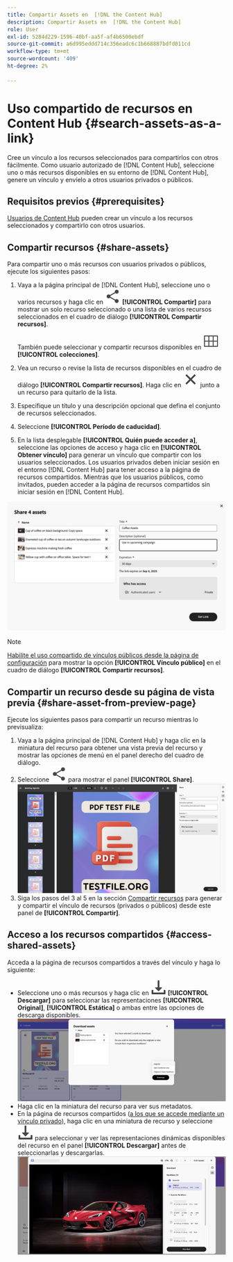 ```yaml
---
title: Compartir Assets en  [!DNL the Content Hub]
description: Compartir Assets en  [!DNL the Content Hub]
role: User
exl-id: 5284d229-1596-40bf-aa5f-af4b6500ebdf
source-git-commit: a6d995eddd714c356eadc6c1b668887bdfd011cd
workflow-type: tm+mt
source-wordcount: '409'
ht-degree: 2%

---
```


# Uso compartido de recursos en Content Hub {#search-assets-as-a-link}

Cree un vínculo a los recursos seleccionados para compartirlos con otros fácilmente. Como usuario autorizado de [!DNL Content Hub], seleccione uno o más recursos disponibles en su entorno de [!DNL Content Hub], genere un vínculo y envíelo a otros usuarios privados o públicos.

## Requisitos previos {#prerequisites}

[Usuarios de Content Hub](deploy-content-hub.md#onboard-content-hub-users) pueden crear un vínculo a los recursos seleccionados y compartirlo con otros usuarios.

## Compartir recursos {#share-assets}

Para compartir uno o más recursos con usuarios privados o públicos, ejecute los siguientes pasos:

1. Vaya a la página principal de [!DNL Content Hub], seleccione uno o varios recursos y haga clic en ![Compartir](/help/assets/assets/share.svg) **[!UICONTROL Compartir]** para mostrar un solo recurso seleccionado o una lista de varios recursos seleccionados en el cuadro de diálogo **[!UICONTROL Compartir recursos]**.

   También puede seleccionar y compartir recursos disponibles en ![colecciones](/help/assets/assets/Smock_Collection_18_N.svg) **[!UICONTROL colecciones]**.

1. Vea un recurso o revise la lista de recursos disponibles en el cuadro de diálogo **[!UICONTROL Compartir recursos]**. Haga clic en ![anular la selección](/help/assets/assets/Close.svg) junto a un recurso para quitarlo de la lista.

1. Especifique un título y una descripción opcional que defina el conjunto de recursos seleccionados.

1. Seleccione **[!UICONTROL Período de caducidad]**.

1. En la lista desplegable **[!UICONTROL Quién puede acceder a]**, seleccione las opciones de acceso y haga clic en **[!UICONTROL Obtener vínculo]** para generar un vínculo que compartir con los usuarios seleccionados. Los usuarios privados deben iniciar sesión en el entorno [!DNL Content Hub] para tener acceso a la página de recursos compartidos. Mientras que los usuarios públicos, como invitados, pueden acceder a la página de recursos compartidos sin iniciar sesión en [!DNL Content Hub].

<!--1. Select a **[!UICONTROL period of expiration]** and click **[!UICONTROL Get Link]** to generate a link to share with private users. Private users sign in to their [!DNL Content Hub] environment to access the shared assets page.-->

![vínculo privado y público](/help/assets/assets/shared-link-for-assets.png)

<!--Enable the **[!UICONTROL Public Link]** toggle, select a **[!UICONTROL period of expiration]** and click **[!UICONTROL Generate Public Link]** to generate a link to share with public users. Public users, as guests, access the shared assets page without signing in to [!DNL Content Hub].-->

>[!NOTE]
> 
> [Habilite el uso compartido de vínculos públicos desde la página de configuración](/help/assets/configure-content-hub-ui-options.md#enable-public-link-sharing) para mostrar la opción **[!UICONTROL Vínculo público]** en el cuadro de diálogo **[!UICONTROL Compartir recursos]**.

## Compartir un recurso desde su página de vista previa {#share-asset-from-preview-page}

Ejecute los siguientes pasos para compartir un recurso mientras lo previsualiza:

1. Vaya a la página principal de [!DNL Content Hub] y haga clic en la miniatura del recurso para obtener una vista previa del recurso y mostrar las opciones de menú en el panel derecho del cuadro de diálogo.
1. Seleccione ![share](/help/assets/assets/share.svg) para mostrar el panel **[!UICONTROL Share]**.
   ![compartir recurso al previsualizarlo](/help/assets/assets/share-link-asset-preview.png)
1. Siga los pasos del 3 al 5 en la sección [Compartir recursos](#share-assets) para generar y compartir el vínculo de recursos (privados o públicos) desde este panel de **[!UICONTROL Compartir]**.

## Acceso a los recursos compartidos {#access-shared-assets}

Acceda a la página de recursos compartidos a través del vínculo y haga lo siguiente:

* Seleccione uno o más recursos y haga clic en ![descargar](/help/assets/assets/download-icon.svg) **[!UICONTROL Descargar]** para seleccionar las representaciones **[!UICONTROL Original]**, **[!UICONTROL Estática]** o ambas entre las opciones de descarga disponibles.
  ![](/help/assets/assets/download-shared-assets.png)
* Haga clic en la miniatura del recurso para ver sus metadatos.
* En la página de recursos compartidos ([a los que se accede mediante un vínculo privado](#share-assets)), haga clic en una miniatura de recurso y seleccione ![descargar](/help/assets/assets/download-icon.svg) para seleccionar y ver las representaciones dinámicas disponibles del recurso en el panel **[!UICONTROL Descargar]** antes de seleccionarlas y descargarlas.
  ![](/help/assets/assets/download-renditions-shared-assets-page.png)


